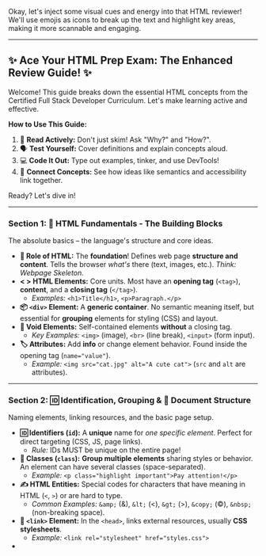 Okay, let's inject some visual cues and energy into that HTML reviewer! We'll use emojis as icons to break up the text and highlight key areas, making it more scannable and engaging.

---

## ✨ Ace Your HTML Prep Exam: The Enhanced Review Guide! ✨

Welcome! This guide breaks down the essential HTML concepts from the Certified Full Stack Developer Curriculum. Let's make learning active and effective.

**How to Use This Guide:**

1.  🧠 **Read Actively:** Don't just skim! Ask "Why?" and "How?".
2.  🗣️ **Test Yourself:** Cover definitions and explain concepts aloud.
3.  💻 **Code It Out:** Type out examples, tinker, and use DevTools!
4.  🔗 **Connect Concepts:** See how ideas like semantics and accessibility link together.

Ready? Let's dive in!

---

### Section 1: 🧱 HTML Fundamentals - The Building Blocks

The absolute basics – the language's structure and core ideas.

*   **📜 Role of HTML:** The **foundation**! Defines web page **structure and content**. Tells the browser *what's* there (text, images, etc.). *Think: Webpage Skeleton.*
*   **< > HTML Elements:** Core units. Most have an **opening tag** (`<tag>`), **content**, and a **closing tag** (`</tag>`).
    *   *Examples:* `<h1>Title</h1>`, `<p>Paragraph.</p>`
*   **📦 `<div>` Element:** A **generic container**. No semantic meaning itself, but essential for **grouping** elements for styling (CSS) and layout.
*   **💨 Void Elements:** Self-contained elements **without** a closing tag.
    *   *Key Examples:* `<img>` (image), `<br>` (line break), `<input>` (form input).
*   **🏷️ Attributes:** Add **info** or change element behavior. Found inside the opening tag (`name="value"`).
    *   *Example:* `<img src="cat.jpg" alt="A cute cat">` (`src` and `alt` are attributes).

---

### Section 2: 🆔 Identification, Grouping & 📄 Document Structure

Naming elements, linking resources, and the basic page setup.

*   **🆔 Identifiers (`id`):** A **unique** name for *one specific element*. Perfect for direct targeting (CSS, JS, page links).
    *   *Rule:* IDs MUST be unique on the entire page!
*   **👥 Classes (`class`):** **Group multiple elements** sharing styles or behavior. An element can have several classes (space-separated).
    *   *Example:* `<p class="highlight important">Pay attention!</p>`
*   **✍️ HTML Entities:** Special codes for characters that have meaning in HTML (`<`, `>`) or are hard to type.
    *   *Common Examples:* `&amp;` (&), `&lt;` (<), `&gt;` (>), `&copy;` (©), `&nbsp;` (non-breaking space).
*   **🔗 `<link>` Element:** In the `<head>`, links external resources, usually **CSS stylesheets**.
    *   *Example:* `<link rel="stylesheet" href="styles.css">`
*   **<script> Element:** Embeds or links **JavaScript**. Place in `<head>` (often with `defer`) or near the end of `<body>`.
    *   *Example (linking):* `<script src="app.js"></script>`
*   **📄 HTML Boilerplate:** The essential starting structure. **Always start here!**
    ```html
    <!DOCTYPE html>
    <html lang="en">
      <head>
        <meta charset="UTF-8"> <!-- REQUIRED Character encoding -->
        <meta name="viewport" content="width=device-width, initial-scale=1.0"> <!-- Responsive design -->
        <title>Your Page Title</title> <!-- Browser tab text -->
        <!-- CSS links, other meta tags -->
      </head>
      <body>
        <!-- All visible content goes here! -->
      </body>
    </html>
    ```
*   **🌐 Character Encoding (`UTF-8`):** Via `<meta charset="UTF-8">`. Ensures correct display of international characters. **Crucial!**

---

### Section 3: 🚀 Enhancing Your Page - SEO, Social & Media

Making your page discoverable and adding rich, optimized content.

*   **<meta> Meta Tags:** Provide data *about* the page (in `<head>`).
    *   **📈 Description:** `<meta name="description" content="Concise page summary.">` (Key for Search Engines - SEO!).
*   **📱 Open Graph Tags (`<meta property="og:...">`):** Control how your page looks when shared on social media (Facebook, etc.).
    *   *Key Examples:* `og:title`, `og:description`, `og:image`, `og:url`.
*   **🖼️ Replaced Elements:** Content replaced by external resources.
    *   *Examples:* `<img>`, `<iframe>`, `<video>`, `<audio>`.
*   **⚡ Optimizing Media:** Techniques for fast-loading media.
    *   *Includes:* Right **format** (JPEG, PNG, WebP), **compression**, correct **size**, **lazy loading**.
*   **⚖️ Image Formats & Licenses:** Know format differences (photo vs. transparency vs. vector) and respect copyright!
*   **🎨 SVGs (Scalable Vector Graphics):** XML-based vectors. Perfect for logos/icons – scale infinitely without blur!
*   **🎬 Multimedia (`<audio>`, `<video>`):** Native HTML elements for sound/video. Use attributes like `controls`, `autoplay`, `muted`.
    *   *Example:* `<video src="intro.mp4" controls>Video not supported.</video>`
*   **🎞️ Embedding with `<iframe>`:** Embed content from another source (YouTube, Maps, etc.).

---

### Section 4: 🗺️ Navigation - Links and Paths

Connecting pages and resources effectively.

*   **🎯 Target Attribute (`target`):** On `<a>` links, controls where the link opens.
    *   `_self`: (Default) Same tab.
    *   `_blank`: **New** tab/window.
*   **🛣️ Absolute vs. Relative Paths:**
    *   **Absolute:** Full URL (`https://...`).
    *   **Relative:** Path from the *current* file. More flexible!
*   **📂 Path Syntax (Relative):**
    *   `/`: From website **root**.
    *   `./`: From **current** directory.
    *   `../`: Go **up one** directory.
    *   *Example:* From `pages/about.html` to `images/logo.png`, use `../images/logo.png`.
*   **🖱️ Link States:** Visual feedback via CSS (`:link`, `:visited`, `:hover`, `:active`, `:focus`). Important for usability!

---

### Section 5: ❤️ Semantic HTML - Meaning and Structure

Using HTML elements that accurately describe their content's *meaning* and *role*. **Super Important!**

*   **💡 Why Semantic HTML?**
    *   **♿ Accessibility:** Screen readers understand structure.
    *   **📈 SEO:** Search engines understand content relevance.
    *   **🛠️ Maintainability:** Easier for humans to read/update.
    *   **🎨 Styling:** Meaningful hooks for CSS.
*   ** H1️⃣ Heading Hierarchy (`<h1>` - `<h6>`):** Defines content **structure**. `<h1>` for main title, `<h2>` for sections, etc. **NEVER skip levels!** (e.g., `<h2>` -> `<h4>` is bad). Critical for A11y/SEO.
*   **🚫 Presentational HTML (Avoid!):** Old elements for looks only (`<font>`, `<center>`). **Deprecated!** Use **CSS** for styling. Some tags (`<b>`, `<i>`) have semantic uses now (see below).
*   **🏛️ Core Semantic Elements (Structure):**
    *   `<header>`: Intro content (logo, nav).
    *   `<nav>`: Main navigation links.
    *   `<main>`: The primary, unique content of the page (use only one!).
    *   `<article>`: Self-contained, distributable content (blog post).
    *   `<section>`: Thematic grouping, usually with a heading.
    *   `<aside>`: Tangentially related content (sidebar).
    *   `<footer>`: Footer content (copyright, contact).
    *   `<figure>` & `<figcaption>`: Group media (image, diagram) with its caption.

*   **✍️ Text-Level Semantic Elements:**
    *   `<em>`: **Stress emphasis** (changes meaning). *Usually italics.*
    *   `<strong>`: **Strong importance**, urgency. **Usually bold.**
    *   `<i>`: *Idiomatic text* (foreign word, technical term, thought). *Usually italics.*
    *   `<b>`: **Bring attention** without extra importance (keyword, product name). **Usually bold.**
    *   `<q>`: Inline quote.
    *   `<blockquote>`: Longer, block-level quote.
    *   `<abbr title="Full Text">ABBR</abbr>`: Abbreviation (use `title`!).
    *   `<address>`: Contact info.
    *   `<time datetime="YYYY-MM-DD">Date</time>`: Machine-readable date/time.
    *   `<code>`: Code snippet.
    *   `<sub>`, `<sup>`: Subscript, Superscript.
    *   `<dl>`, `<dt>`, `<dd>`: Description List (term/definition pairs).
    *   `<s>`: No longer accurate/relevant (strikethrough).
    *   `<u>`: Non-textual annotation (use carefully, looks like a link).
    *   `<ruby>`: Pronunciation for East Asian characters.

---

### Section 6: 📝 HTML Forms - Collecting User Input

Creating interactive forms for data submission.

*   **📜 `<form>` Element:** Container for form controls.
    *   `action`: **URL** where data is sent.
    *   `method`: **HTTP method** (`GET` or `POST`).
        *   `GET`: Data in URL (visible, limited). Good for searches.
        *   `POST`: Data in request body (hidden, larger). Good for sensitive data/actions.
*   **⌨️ `<input>` Element:** The workhorse! Type defined by `type` attribute.
    *   **Common `type`s:** `text`, `password`, `email`, `number`, `checkbox`, `radio`, `file`, `submit`, `reset`, `button`, `hidden`.
    *   **🔑 Key Attributes:**
        *   `name`: **Essential** for submitted data identification.
        *   `id`: Unique ID (for `<label>`).
        *   `value`: The data sent (or default value).
        *   `placeholder`: Hint text inside the field.
        *   `required`: Must be filled out.
        *   `disabled`: Cannot interact or submit.
        *   `readonly`: Cannot change, but *is* submitted.
        *   `min`, `max`, `minlength`, `maxlength`: Constraints.
*   **🏷️ `<label>` Element:** **Caption** for a form control. **CRITICAL for Accessibility!**
    *   **🔗 Explicit (Best!):** `<label for="inputID">Label Text</label> <input id="inputID">`
    *   **🎁 Implicit:** `<label>Label Text <input></label>`
*   **🔘 `<button>` Element:** Clickable button. More flexible than `<input type="button">` (can contain HTML).
    *   `type`: `submit` (default), `reset`, `button` (needs JS).
*   **🖼️ `<fieldset>` & `<legend>`:** Group related controls (like radio buttons). `<legend>` is the caption for the group.
    *   *Example (Radio Group):*
        ```html
        <fieldset>
          <legend>Select Option:</legend>
          <label><input type="radio" name="opt" value="A"> Option A</label>
          <label><input type="radio" name="opt" value="B"> Option B</label>
        </fieldset>
        ```
*   **✍️ `<textarea>`:** Multi-line text input (`rows`, `cols` for size).
*   **🔽 `<select>` & `<option>`:** Dropdown list.

---

### Section 7: 📊 HTML Tables - Structuring Tabular Data

Displaying data in rows and columns. **Use for DATA, not layout!**

*   **▦ `<table>`:** Main container.
*   **"<caption>" `<caption>`:** Table title (important for A11y).
*   **<thead> `<thead>`:** Header row(s) group (`<tr>` with `<th>`).
*   **<tbody> `<tbody>`:** Main data row(s) group (`<tr>` with `<td>`).
*   **<tfoot> `<tfoot>`:** Footer row(s) group (`<tr>` with `<td>` or `<th>`).
*   **<binary data, 1 bytes><binary data, 1 bytes><binary data, 1 bytes> `<tr>`:** Table Row.
*   **<th> `<th>` (Header Cell):** Defines a header. **Crucial for A11y**. Use `scope="col"` or `scope="row"`. Usually bold/centered.
*   **<td> `<td>` (Data Cell):** Standard data cell.
*   **↔️ `colspan` Attribute:** Cell spans multiple **columns**.
*   **↕️ `rowspan` Attribute:** Cell spans multiple **rows**.

*   *Structure Check:*
    ```html
    <table>
      <caption>Data Summary</caption>
      <thead>
        <tr> <th scope="col">Col1</th> <th scope="col">Col2</th> </tr>
      </thead>
      <tbody>
        <tr> <td>Data A1</td> <td>Data A2</td> </tr>
        <tr> <td>Data B1</td> <td>Data B2</td> </tr>
      </tbody>
    </table>
    ```

---

### Section 8: 🛠️ Development Tools

Your essential toolkit for building and debugging.

*   **✔️ HTML Validator:** Checks code for syntax errors (e.g., W3C Validator). **Use it often!**
*   **🔍 DOM Inspector:** (In DevTools) Inspect the live HTML structure & CSS.
*   **⚙️ DevTools (Browser Developer Tools - F12):** The ultimate web dev toolkit: Inspector, Console, Network, Performance, Accessibility checks, and more!

---

### Section 9: ♿ Introduction to Web Accessibility (A11y)

Making the web usable for **everyone**, including people with disabilities. **Non-negotiable!**

*   **📖 WCAG (Web Content Accessibility Guidelines):** The global standard. Remember **POUR**:
    1.  **Perceivable** (👂 Can users sense it? Alt text, captions)
    2.  **Operable** (🖐️ Can users interact? Keyboard nav, enough time)
    3.  **Understandable** (🧠 Is it clear? Simple language, consistent nav)
    4.  **Robust** (💪 Does it work with assistive tech? Valid HTML, ARIA)
*   **🗣️ Assistive Technologies (AT):** Tools used to access the web.
    *   **Screen Readers:** Read content aloud. Rely on semantics!
    *   **Screen Magnifiers:** Enlarge content.
    *   **Alternative Input:** Keyboards, switches, voice control.
*   **🧪 Accessibility Auditing Tools:** Help find issues.
    *   *Examples:* axe DevTools, WAVE, Lighthouse (in DevTools). *Note: Manual testing is still essential!*
*   **👍 Accessibility Best Practices (HTML Focus):**
    *   ✅ **Use Semantic HTML:** Headings, lists, landmarks (`<nav>`, `<main>`).
    *   ✅ **Logical Heading Structure:** `<h1>`-`<h6>`, no skipping!
    *   ✅ **Meaningful `alt` Text:** Describe images unless purely decorative (`alt=""`).
    *   ✅ **Labels for Inputs:** Always use `<label>` with `for`/`id`.
    *   ✅ **Descriptive Link Text:** Avoid "Click Here". Make link text clear out of context.
    *   ✅ **Accessible Tables:** Use `<caption>`, `<thead>`, `<th>` with `scope`.
    *   ✅ **Keyboard Navigation:** All interactive elements must be keyboard-usable. Logical focus order.
    *   ✅ **`tabindex` Wisely:**
        *   `0`: Make non-interactive elements focusable.
        *   `-1`: Make focusable via script only (remove from tab order).
        *   **> 0: AVOID!** Messes up natural tab order.
    *   ✅ **Accessible Multimedia:** Captions (`<track>`), transcripts, audio descriptions.

---

### Section 10: ✨ WAI-ARIA - Enhancing Accessibility

Attributes to add *extra* semantic info, especially for custom widgets & dynamic content.

*   **🥇 First Rule of ARIA:** Use native HTML elements/attributes FIRST if they exist! Use ARIA as a supplement.
*   **🎭 ARIA Roles (`role="..."`):** Define *what* an element is (e.g., `role="button"`, `role="dialog"`, `role="search"`). Often implied by native tags (`<button>`, `<nav>`).
*   **🏷️ ARIA Properties & States (`aria-...`):** Describe characteristics or current state.
    *   **🗣️ `aria-label` / `aria-labelledby`:** Provide an **accessible name** when text isn't enough (e.g., icon buttons). `aria-label="Close"`, `aria-labelledby="id_of_label_element"`.
    *   **ℹ️ `aria-describedby`:** Points to an element ID for a **longer description**.
    *   **🤫 `aria-hidden="true"`:** Hides element from assistive tech (not visually).
    *   **↕️ `aria-expanded="true/false"`:** State of collapsible elements (menus, accordions).
    *   **📢 `aria-live="polite/assertive"`:** For dynamic content regions. Tells screen readers to announce updates (`assertive` interrupts - use carefully!).
    *   **🕹️ `aria-controls`:** Links a control (e.g., tab) to the content it manages (e.g., tab panel).
    *   **🚦 Common States:** `aria-pressed`, `aria-checked`, `aria-disabled`, `aria-selected`, `aria-haspopup`, `aria-current`.

---

### 🎉 Final Prep Checklist & Good Luck! 🎉

1.  ❓ **Review Weak Spots:** Revisit sections you're unsure about.
2.  ⌨️ **Practice Coding:** Build small examples (forms, tables, semantic layouts). Validate!
3.  🔍 **Inspect Real Websites:** Use DevTools. How do they structure things? Check A11y properties.
4.  🎤 **Explain It:** Teach a concept (like `<em>` vs `<strong>`) out loud.
5.  😴 **Rest Up!** A rested brain performs best.

You've got this! Go crush that HTML exam! 💪
